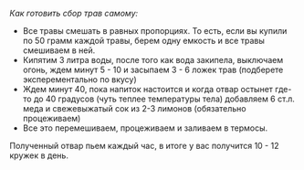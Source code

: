 *Как готовить сбор трав самому:*
- Все травы смешать в равных пропорциях. То есть, если вы купили по 50 грамм каждой травы, берем одну емкость и все травы смешиваем в ней.
- Кипятим 3 литра воды, после того как вода закипела, выключаем огонь, ждем минут 5 - 10 и засыпаем 3 - 6 ложек трав (подберете эксперементально по вкусу)
- Ждем минут 40, пока напиток настоится и когда отвар остынет где-то до 40 градусов (чуть теплее температуры тела) добавляем 6 ст.л. меда и
свежевыжатый сок из 2-3 лимонов (обязательно процеживаем)
- Все это перемешиваем, процеживаем и заливаем в термосы.

Полученный отвар пьем каждый час, в итоге у вас получится 10 - 12 кружек в день.